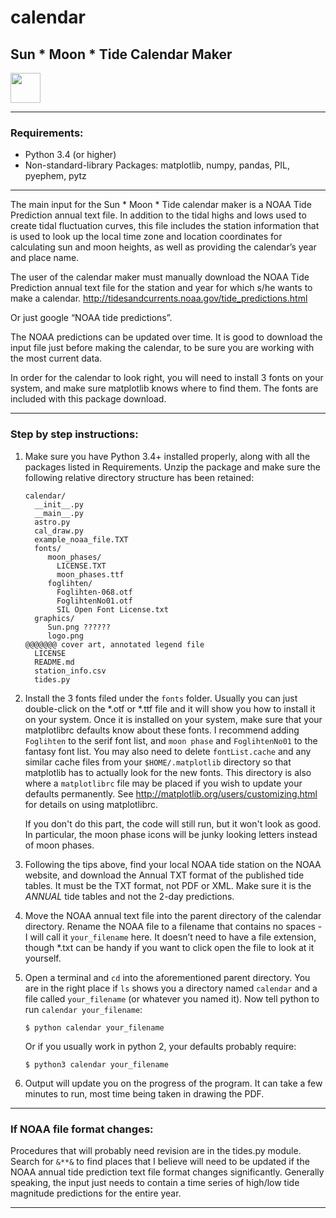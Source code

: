 # calendar
## Sun * Moon * Tide Calendar Maker

<a href="http://cruzviz.com/"><img src="blob/master/graphics/logo.png" align="center" height="48"></a>

----------------------

### Requirements:
- Python 3.4 (or higher)
- Non-standard-library Packages: matplotlib, numpy, pandas, PIL, pyephem, pytz
 
----------------------

The main input for the Sun * Moon * Tide calendar maker is a NOAA Tide Prediction annual text file. In addition to the tidal highs and lows used to create tidal fluctuation curves, this file includes the station information that is used to look up the local time zone and location coordinates for calculating sun and moon heights, as well as providing the calendar’s year and place name.

The user of the calendar maker must manually download the NOAA Tide Prediction annual text file for the station and year for which s/he wants to make a calendar. 
http://tidesandcurrents.noaa.gov/tide_predictions.html

Or just google “NOAA tide predictions”.

The NOAA predictions can be updated over time. It is good to download the input file just before making the calendar, to be sure you are working with the most current data.

In order for the calendar to look right, you will need to install 3 fonts on your system, and make sure matplotlib knows where to find them. The fonts are included with this package download.

-------------

### Step by step instructions:

1. Make sure you have Python 3.4+ installed properly, along with all the packages listed in Requirements. Unzip the package and make sure the following relative directory structure has been retained:
   ```
   calendar/
     __init__.py
     __main__.py
     astro.py
     cal_draw.py
     example_noaa_file.TXT
     fonts/
        moon_phases/
          LICENSE.TXT
          moon_phases.ttf
        foglihten/
          Foglihten-068.otf
          FoglihtenNo01.otf
          SIL Open Font License.txt
     graphics/
        Sun.png ??????
        logo.png
   @@@@@@@ cover art, annotated legend file
     LICENSE
     README.md
     station_info.csv
     tides.py
   ```

2. Install the 3 fonts filed under the `fonts` folder. Usually you can just double-click on the \*.otf or \*.ttf file and it will show you how to install it on your system. Once it is installed on your system, make sure that your matplotlibrc defaults know about these fonts. I recommend adding `Foglihten` to the serif font list, and `moon phase` and `FoglihtenNo01` to the fantasy font list. You may also need to delete `fontList.cache` and any similar cache files from your `$HOME/.matplotlib` directory so that matplotlib has to actually look for the new fonts. This directory is also where a `matplotlibrc` file may be placed if you wish to update your defaults permanently. See http://matplotlib.org/users/customizing.html for details on using matplotlibrc.

   If you don't do this part, the code will still run, but it won't look as good. In particular, the moon phase icons will be junky looking letters instead of moon phases.


3. Following the tips above, find your local NOAA tide station on the NOAA website, and download the Annual TXT format of the published tide tables. It must be the TXT format, not PDF or XML. Make sure it is the *ANNUAL* tide tables and not the 2-day predictions.

2. Move the NOAA annual text file into the parent directory of the calendar directory. Rename the NOAA file to a filename that contains no spaces - I will call it `your_filename` here. It doesn’t need to have a file extension, though \*.txt can be handy if you want to click open the file to look at it yourself.

3. Open a terminal and `cd` into the aforementioned parent directory. You are in the right place if `ls` shows you a directory named `calendar` and a file called `your_filename` (or whatever you named it). Now tell python to run `calendar your_filename`:

   `$ python calendar your_filename`

   Or if you usually work in python 2, your defaults probably require:

   `$ python3 calendar your_filename`

4. Output will update you on the progress of the program. It can take a few minutes to run, most time being taken in drawing the PDF.

--------
### If NOAA file format changes:

Procedures that will probably need revision are in the tides.py module. Search for `&**&` to find places that I believe will need to be updated if the NOAA annual tide prediction text file format changes significantly. Generally speaking, the input just needs to contain a time series of high/low tide magnitude predictions for the entire year.

---------
